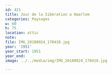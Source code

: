 ```yaml
---
id: 421
title: Jour de la Iibération a Haarlem
categories: Paysages
w: 60
h: 75
location: attic
note:
file: IMG_20180924_170418.jpg
year: '1951'
year_start: 1951
year_end:
image: ../../media/img/IMG_20180924_170418.jpg

---
```

